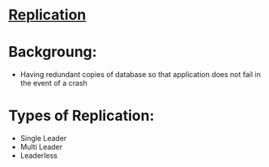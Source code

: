 # [**Replication**]()

# Backgroung:
* Having redundant copies of database so that application does not fail in the event of a crash

# Types of Replication:
* Single Leader
* Multi Leader
* Leaderless